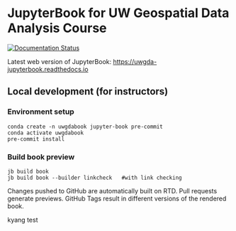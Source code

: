 # JupyterBook for UW Geospatial Data Analysis Course 

[![Documentation Status](https://readthedocs.org/projects/uwgda-jupyterbook/badge/?version=latest)](https://uwgda-jupyterbook.readthedocs.io/en/latest/?badge=latest)

Latest web version of JupyterBook: https://uwgda-jupyterbook.readthedocs.io

## Local development (for instructors)

### Environment setup
```
conda create -n uwgdabook jupyter-book pre-commit
conda activate uwgdabook
pre-commit install
```
### Build book preview
```
jb build book
jb build book --builder linkcheck   #with link checking
```

Changes pushed to GitHub are automatically built on RTD. Pull requests generate previews. GitHub Tags result in different versions of the rendered book.


kyang test
